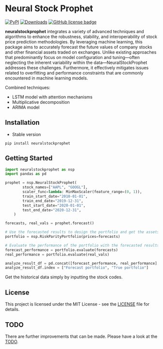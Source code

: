 # Neural Stock Prophet

[![PyPI](https://img.shields.io/pypi/v/neuralstockprophet?label=pypi%20package&color)](https://pypi.org/project/neuralstockprophet/)
[![Downloads](https://pepy.tech/badge/neuralstockprophet)](https://www.pepy.tech/projects/neuralstockprophet)
[![GitHub license badge](https://img.shields.io/github/license/lucaswychan/neural-stock-prophet?color=blue)](https://opensource.org/licenses/MIT)

**neuralstockprophet** integrates a variety of advanced techniques and algorithms to enhance the robustness, stability, and interoperability of stock price prediction methodologies. By leveraging machine learning, this package aims to accurately forecast the future values of company stocks and other financial assets traded on exchanges. Unlike existing approaches that predominantly focus on model configuration and tuning—often neglecting the inherent variability within the data—NeuralStockProphet addresses these challenges. Furthermore, it effectively mitigates issues related to overfitting and performance constraints that are commonly encountered in machine learning models.

Combined techniques:

-   LSTM model with attention mechanisms
-   Multiplicative decomposition
-   ARIMA model

## Installation

-   Stable version

```
pip install neuralstockprophet
```

## Getting Started

```python
import neuralstockprophet as nsp
import pandas as pd

prophet = nsp.NeuralStockProphet(
        stock_names=["AAPL", "GOOGL"],
        scaler_func=lambda: MinMaxScaler(feature_range=(0, 1)),
        train_start_date="2010-01-01",
        train_end_date="2019-12-31",
        test_start_date="2020-01-01",
        test_end_date="2020-12-31",
    )

forecasts, real_vals = prophet.forecast()

# Use the forecasted results to design the portfolio and get the assets allocation
portfolio = nsp.RiskParityPortfolio(prices=forecasts)

# Evaluate the performance of the portfolio with the forecasted results and the true stock prices
forecast_performance = portfolio.evaluate(forecasts)
real_performance = portfolio.evaluate(real_vals)

analyze_result_df = pd.concat([forecast_performance, real_performance], axis=0)
analyze_result_df.index = ["Forecast portfolio", "True portfolio"]
```

Get the historical data simply by inputting the stock codes.

## License

This project is licensed under the MIT License - see the [LICENSE](https://github.com/lucaswychan/neural-stock-prophet/blob/main/LICENSE) file for details.

## TODO

There are further improvements that can be made. Please have a look at the [TODO](https://github.com/lucaswychan/neural-stock-prophet/blob/main/TODO).

